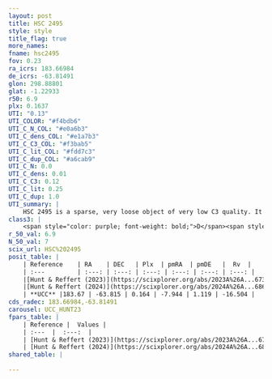 ```yaml
---
layout: post
title: HSC 2495
style: style
title_flag: true
more_names: 
fname: hsc2495
fov: 0.23
ra_icrs: 183.66984
de_icrs: -63.81491
glon: 298.88801
glat: -1.22933
r50: 6.9
plx: 0.1637
UTI: "0.13"
UTI_COLOR: "#f4bdb6"
UTI_C_N_COL: "#e0a6b3"
UTI_C_dens_COL: "#e1a7b3"
UTI_C_C3_COL: "#f3bab5"
UTI_C_lit_COL: "#fdd7c3"
UTI_C_dup_COL: "#a6cab9"
UTI_C_N: 0.0
UTI_C_dens: 0.01
UTI_C_C3: 0.12
UTI_C_lit: 0.25
UTI_C_dup: 1.0
UTI_summary: |
    HSC 2495 is a sparse, very loose object of very low C3 quality. It was recently reported in the literature.<br><br><span style="color: #99180f; font-weight: bold;">Warning: </span>contains less than 25 stars with <i>P>0.5</i> estimated.
class3: |
    <span style="color: purple; font-weight: bold;">D</span><span style="color: red; font-weight: bold;">C</span>
r_50_val: 6.9
N_50_val: 7
scix_url: HSC%202495
posit_table: |
    | Reference    | RA    | DEC   | Plx  | pmRA  | pmDE   |  Rv  |
    | :---         | :---: | :---: | :---: | :---: | :---: | :---: |
    |[Hunt & Reffert (2023)](https://scixplorer.org/abs/2023A%26A...673A.114H) | 183.659 | -63.817 | 0.165 | -7.939 | 1.12 | -- |
    |[Hunt & Reffert (2024)](https://scixplorer.org/abs/2024A%26A...686A..42H) | 183.659 | -63.817 | 0.165 | -7.939 | 1.12 | -- |
    | **UCC** |183.67 | -63.815 | 0.164 | -7.944 | 1.119 | -16.504 | 
cds_radec: 183.66984,-63.81491
carousel: UCC_HUNT23
fpars_table: |
    | Reference |  Values |
    | :---  |  :---:  |
    | [Hunt & Reffert (2023)](https://scixplorer.org/abs/2023A%26A...673A.114H) | `AV50=3.807, diffAV50=2.148, MOD50=13.658, logAge50=8.926` |
    | [Hunt & Reffert (2024)](https://scixplorer.org/abs/2024A%26A...686A..42H) | `MassJ=1385.67` |
shared_table: |
    
---
```

